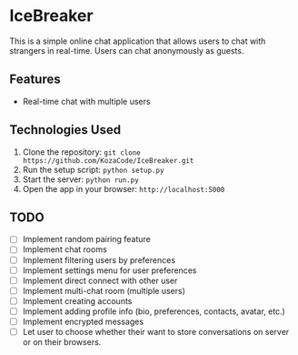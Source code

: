 # IceBreaker

This is a simple online chat application that allows users to chat with strangers in real-time. Users can chat anonymously as guests.

## Features

* Real-time chat with multiple users

## Technologies Used

1. Clone the repository: `git clone https://github.com/KozaCode/IceBreaker.git`
2. Run the setup script: `python setup.py`
3. Start the server: `python run.py`
4. Open the app in your browser: `http://localhost:5000`

## TODO

* [ ] Implement random pairing feature
* [ ] Implement chat rooms
* [ ] Implement filtering users by preferences
* [ ] Implement settings menu for user preferences
* [ ] Implement direct connect with other user
* [ ] Implement multi-chat room (multiple users)
* [ ] Implement creating accounts
* [ ] Implement adding profile info (bio, preferences, contacts, avatar, etc.)
* [ ] Implement encrypted messages
* [ ] Let user to choose whether their want to store conversations on server or on their browsers.
